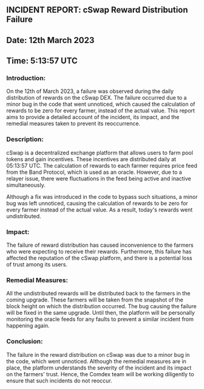## INCIDENT REPORT: cSwap Reward Distribution Failure

## Date: 12th March 2023

## Time: 5:13:57 UTC


### Introduction:

On the 12th of March 2023, a failure was observed during the daily distribution of rewards on the cSwap DEX. 
The failure occurred due to a minor bug in the code that went unnoticed, which caused the calculation of rewards to be zero for every farmer, instead of the actual value. 
This report aims to provide a detailed account of the incident, its impact, and the remedial measures taken to prevent its reoccurrence.

### Description:
cSwap is a decentralized exchange platform that allows users to farm pool tokens and gain incentives. 
These incentives are distributed daily at 05:13:57 UTC. The calculation of rewards to each farmer requires price feed from the Band Protocol, which is used as an oracle. 
However, due to a relayer issue, there were fluctuations in the feed being active and inactive simultaneously.

Although a fix was introduced in the code to bypass such situations, a minor bug was left unnoticed, causing the calculation of rewards to be zero for every farmer instead of the actual value. As a result, today's rewards went undistributed.


### Impact:
The failure of reward distribution has caused inconvenience to the farmers who were expecting to receive their rewards. 
Furthermore, this failure has affected the reputation of the cSwap platform, and there is a potential loss of trust among its users.

### Remedial Measures:
All the undistributed rewards will be distributed back to the farmers in the coming upgrade. 
These farmers will be taken from the snapshot of the block height on which the distribution occurred. 
The bug causing the failure will be fixed in the same upgrade. Until then, the platform will be personally monitoring the oracle feeds for any faults to prevent a similar incident from happening again.

### Conclusion:
The failure in the reward distribution on cSwap was due to a minor bug in the code, which went unnoticed. 
Although the remedial measures are in place, the platform understands the severity of the incident and its impact on the farmers' trust. 
Hence, the Comdex team will be working diligently to ensure that such incidents do not reoccur.